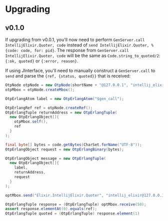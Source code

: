 # Upgrading

## v0.1.0

If upgrading from v0.0.1, you'll now need to perform `GenServer.call IntellijElixir.Quoter, code` instead of
`send IntellijElixir.Quoter, %{code: code, for: pid}`.  The response from `GenServer.call IntellijElixir.Quoter, code`
will be the same as `Code.string_to_quoted/2`: `{:ok, quoted}` or `{:error, reason}`.

If using JInterface, you'll need to manually construct a `GenServer.call` to `send` and parse the
`{ref, {status, quoted}}` that is received:

```java
OtpNode otpNode = new OtpNode(shortName + "@127.0.0.1", "intellij_elixir");
otpMbox = otpNode.createMbox();

OtpErlangAtom label = new OtpErlangAtom("$gen_call");

OtpErlangRef ref = otpNode.createRef();
OtpErlangTuple returnAddress = new OtpErlangTuple(
  new OtpErlangObject[]{
    otpMbox.self(),
    ref
  }
);

final byte[] bytes = code.getBytes(CharSet.forName("UTF-8"));
OtpErlangObject request = new OtpErlangBinary(bytes);

OtpErlangObject message = new OtpErlangTuple(
  new OtpErlangObject[]{
    label,
    returnAddress,
    request
  }
);

optMbox.send("Elixir.IntellijElixir.Quoter", "intellij_elixir@127.0.0.1", message);

OtpErlangTuple response = (OtpErlangTuple) optMbox.receive(50);
assert response.elementAt(0).equals(ref);
OtpErlangTuple quoted = (OtpErlangTuple) response.element(1)
```